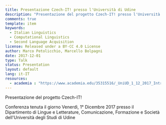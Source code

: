 ```yaml
---
title: Presentazione Czech-IT! presso l'Università di Udine
description: "Presentazione del progetto Czech-IT! presso l'Università degli Studi di Udine"
comments: true
template: item
keywords: 
  - Italian Linguistics
  - Computational Linguistics
  - Second Language Acquisition
license: Released under a BY-CC 4.0 License
author: Marco Petolicchio, Marcello Bolpagni
date: 2017-12-01
type: Talk
status: Presentation
layout: default
lang: it-IT
resources:
  - academia : "https://www.academia.edu/35315516/_UniUD_1_12_2017_Introduzione_a_Czech-IT_e_applicazioni_computazionali_alla_corpus_linguistics"
---
```


Presentazione del progetto Czech-IT! 

Conferenza tenuta il giorno Venerdì, 1° Dicembre 2017 presso il Dipartimento di Lingue e Letterature, Comunicazione, Formazione e Società dell'Università degli Studi di Udine
